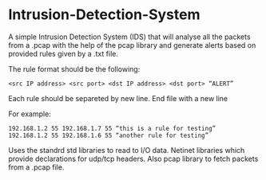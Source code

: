 # Intrusion-Detection-System

A simple Intrusion Detection System (IDS) that will analyse all the packets from a .pcap with the help of the pcap library and generate alerts based on provided rules given by a .txt file.

The rule format should be the following:

    <src IP address> <src port> <dst IP address> <dst port> “ALERT”

Each rule should be separeted by new line.
End file with a new line

For example:

    192.168.1.2 55 192.168.1.7 55 “this is a rule for testing”
    192.168.1.2 55 192.168.1.6 55 “another rule for testing”

Uses the standrd std libraries to read to I/O data. Netinet libraries which provide declarations for udp/tcp headers. Also pcap library to fetch packets from a .pcap file.
